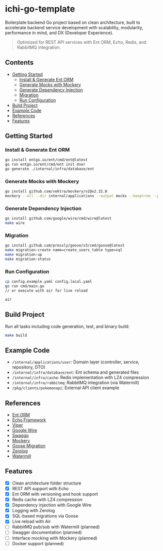 

# ichi-go-template

Boilerplate backend Go project based on clean architecture, built to accelerate backend service development with scalability, modularity, performance in mind, and DX (Developer Experience).

> Optimized for REST API services with Ent ORM, Echo, Redis, and RabbitMQ integration.

## Contents
- [Getting Started](#getting-started)
  - [Install & Generate Ent ORM](#install--generate-ent-orm)
  - [Generate Mocks with Mockery](#generate-mocks-with-mockery)
  - [Generate Dependency Injection](#generate-dependency-injection)
  - [Migration](#migration)
  - [Run Configuration](#run-configuration)
- [Build Project](#build-project)
- [Example Code](#example-code)
- [References](#references)
- [Features](#features)

## Getting Started

### Install & Generate Ent ORM

```bash
go install entgo.io/ent/cmd/ent@latest
go run entgo.io/ent/cmd/ent init User
go generate ./internal/infra/database/ent
```

### Generate Mocks with Mockery

```bash
go install github.com/vektra/mockery/v2@v2.32.0
mockery --all --dir internal/applications --output mocks --keeptree --packageprefix mock_
```

### Generate Dependency Injection

```bash
go install github.com/google/wire/cmd/wire@latest
make wire
```

### Migration

```bash
go install github.com/pressly/goose/v3/cmd/goose@latest
make migration-create name=create_users_table type=sql
make migration-up
make migration-status
```

### Run Configuration

```bash
cp config.example.yaml config.local.yaml
go run cmd/main.go
// or execute with air for live reload

air
```

## Build Project

Run all tasks including code generation, test, and binary build:

```bash
make build
```

## Example Code

- `/internal/applications/user`: Domain layer (controller, service, repository, DTO)
- `/internal/infra/database/ent`: Ent schema and generated files
- `/internal/infra/cache`: Redis implementation with LZ4 compression
- `/internal/infra/rabbitmq`: RabbitMQ integration (via Watermill)
- `/pkg/clients/pokemonapi`: External API client example

## References

- [Ent ORM](https://entgo.io/)
- [Echo Framework](https://echo.labstack.com/)
- [Viper](https://github.com/spf13/viper)
- [Google Wire](https://github.com/google/wire)
- [Swaggo](https://github.com/swaggo/swag)
- [Mockery](https://github.com/vektra/mockery)
- [Goose Migration](https://github.com/pressly/goose)
- [Zerolog](https://github.com/rs/zerolog)
- [Watermill](https://watermill.io/pubsubs/amqp/)

## Features

- [x] Clean architecture folder structure
- [x] REST API support with Echo
- [x] Ent ORM with versioning and hook support
- [x] Redis cache with LZ4 compression
- [x] Dependency injection with Google Wire
- [x] Logging with Zerolog
- [x] SQL-based migrations via Goose
- [X] Live reload with Air
- [ ] RabbitMQ pub/sub with Watermill (planned)
- [ ] Swagger documentation (planned)
- [ ] Interface mocking with Mockery (planned)
- [ ] Docker support (planned)
